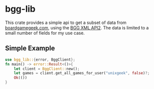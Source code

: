 # bgg-lib
This crate provides a simple api to get a subset of data from [boardgamegeek.com](https://boardgamegeek.com),
using the [BGG XML API2](https://boardgamegeek.com/wiki/page/BGG_XML_API2).
The data is limited to a small number of fields for my use case.

## Simple Example
```rust
use bgg_lib::{error, BggClient};
fn main() -> error::Result<()>{
    let client = BggClient::new();
    let games = client.get_all_games_for_user("unixgeek", false)?;
    Ok(())
}
```